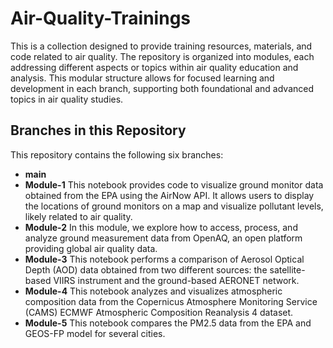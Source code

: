 # Air-Quality-Trainings

This is a collection designed to provide training resources, materials, and code related to air quality. The repository is organized into modules, each addressing different aspects or topics within air quality education and analysis. This modular structure allows for focused learning and development in each branch, supporting both foundational and advanced topics in air quality studies.

## Branches in this Repository

This repository contains the following six branches:

- **main**  
- **Module-1** This notebook provides code to visualize ground monitor data obtained from the EPA using the AirNow API. It allows users to display the locations of ground monitors on a map and visualize pollutant levels, likely related to air quality.
- **Module-2** In this module, we explore how to access, process, and analyze ground measurement data from OpenAQ, an open platform providing global air quality data.
- **Module-3** This notebook performs a comparison of Aerosol Optical Depth (AOD) data obtained from two different sources: the satellite-based VIIRS instrument and the ground-based AERONET network. 
- **Module-4** This notebook analyzes and visualizes atmospheric composition data from the Copernicus Atmosphere Monitoring Service (CAMS) ECMWF Atmospheric Composition Reanalysis 4 dataset.
- **Module-5** This notebook compares the PM2.5 data from the EPA and GEOS-FP model for several cities.

